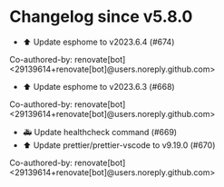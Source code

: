 # Changelog since v5.8.0
- ⬆️ Update esphome to v2023.6.4 (#674)

Co-authored-by: renovate[bot] <29139614+renovate[bot]@users.noreply.github.com> 
- ⬆️ Update esphome to v2023.6.3 (#668)

Co-authored-by: renovate[bot] <29139614+renovate[bot]@users.noreply.github.com> 
- 🚑 Update healthcheck command (#669) 
- ⬆️ Update prettier/prettier-vscode to v9.19.0 (#670)

Co-authored-by: renovate[bot] <29139614+renovate[bot]@users.noreply.github.com> 
